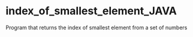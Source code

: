 # index_of_smallest_element_JAVA
Program that returns the index of smallest element from a set of numbers
